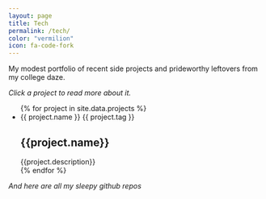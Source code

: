 ```yaml
---
layout: page
title: Tech
permalink: /tech/
color: "vermilion"
icon: fa-code-fork
---
```


My modest portfolio of recent side projects and prideworthy leftovers from my college daze.

<div class="pure-g">
<div class="pure-u-1 pure-u-md-1-3">
<em>Click a project to read more about it.</em>
<ul class="projects-list">
    {% for project in site.data.projects %}
    <li class="selector pure-g">
        <span class="project-name pure-u-2-3">{{ project.name }}</span>
        <span class="project-tag pure-u-1-3">{{ project.tag }}</span>
        <div class="project-content">
            <div class=""></div>
            <!-- <img class="project-image pure-img" src={{project.image}} /> -->
            <h2 class="project-title">{{project.name}}</h2>
            {{project.description}}
        </div>
    </li>
    {% endfor %}
</ul>
<em>And here are all my sleepy github repos</em>
<ul id="repos" class="projects-list"></ul>
</div>
<div class="pure-u-1 pure-u-md-2-3">
    <div id="selected-project"></div>
</div>
</div>

<script>
    $('document').ready(function(){
        var repos = $.ajax("https://api.github.com/users/{{site.author.github}}/repos?sort=updated", {
            success: function(data) {
                $.each(data, function(i, repo){
                    $('#repos').append(
                        `<li class="selector"><a href="${repo.html_url}" target="blank">${repo.name}</li>`
                    )
                });
            }
        });
    });

    $('.selector').click(function(event){
        $('#selected-project').empty();
        var target = $(event.target);
        var content = target.hasClass('selector')
            ? target.find('.project-content')
            : target.parents('.selector').find('.project-content');
        $('#selected-project').html($(content).html());
    });
</script>
